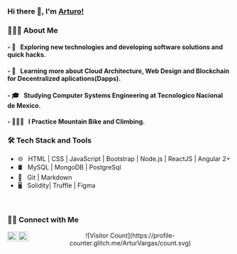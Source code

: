 ### Hi there 👋, I'm [Arturo!](https://arthurdev.netlify.app/)

<h3> 👨🏻‍💻 About Me </h3>

#### - 🤔 &nbsp; Exploring new technologies and developing software solutions and quick hacks.
#### - 🌱 &nbsp; Learning more about Cloud Architecture, Web Design and Blockchain for Decentralized aplications(Dapps).
#### - 🎓 &nbsp; Studying Computer Systems Engineering at Tecnologico Nacional de Mexico.
#### - 🚴🏼‍♂️ &nbsp; I Practice Mountain Bike and Climbing.

<h3>🛠 Tech Stack and Tools</h3>

- 🌐 &nbsp; HTML | CSS | JavaScript | Bootstrap | Node.js | ReactJS | Angular 2+
- 🛢 &nbsp; MySQL | MongoDB | PostgreSql
- 🔧 &nbsp; Git | Markdown
- 🖥 &nbsp; Solidity| Truffle | Figma

<br/>


<h3> 🤝🏻 Connect with Me </h3>

<p align="center">
<a href="https://mx.linkedin.com/in/arturocastanonvargas/">
  <img align="left" alt="Linkedin" width="22px" src="https://cdn.jsdelivr.net/npm/simple-icons@v3/icons/linkedin.svg" />
</a>
<a href="https://t.me/ArthurDev20">
  <img align="left" alt="Telegram" width="22px" src="https://cdn.jsdelivr.net/npm/simple-icons@v3/icons/telegram.svg" />
</a>
![Visitor Count](https://profile-counter.glitch.me/ArturVargas/count.svg)
</p>

